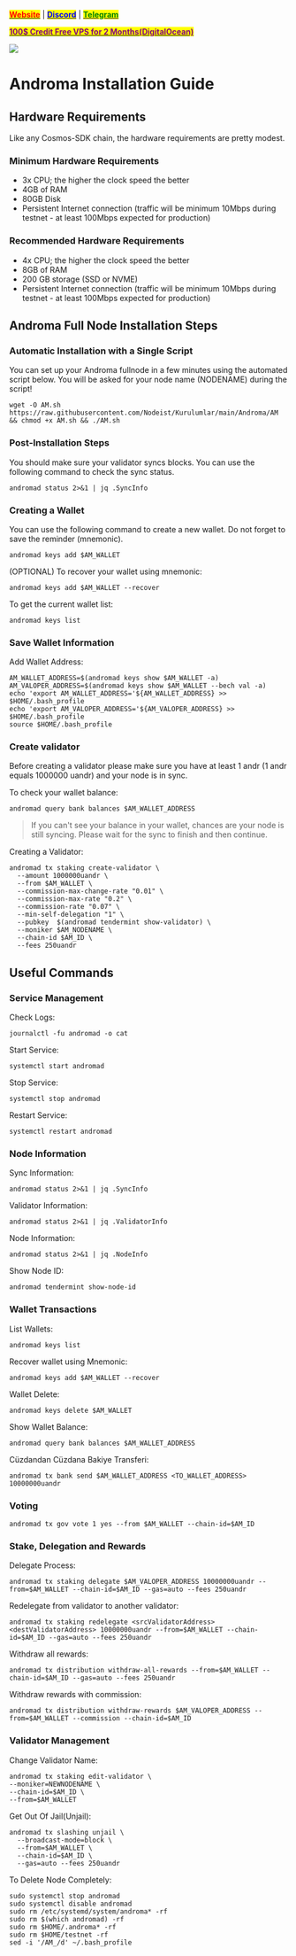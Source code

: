 &#x20;                                                       [<mark style="color:red;">**Website**</mark>](https://nodeist.net/) | [<mark style="color:blue;">**Discord**</mark>](https://discord.gg/ypx7mJ6Zzb) | [<mark style="color:green;">**Telegram**</mark>](https://t.me/noodeist)

&#x20;                                     [<mark style="color:purple;">**100$ Credit Free VPS for 2 Months(DigitalOcean)**</mark>](https://www.digitalocean.com/?refcode=410c988c8b3e&utm_campaign=Referral_Invite&utm_medium=Referral_Program&utm_source=badge)

![](https://i.hizliresim.com/nag1291.png)

# Androma Installation Guide
## Hardware Requirements
Like any Cosmos-SDK chain, the hardware requirements are pretty modest.

### Minimum Hardware Requirements
  - 3x CPU; the higher the clock speed the better
  - 4GB of RAM
  - 80GB Disk
  - Persistent Internet connection (traffic will be minimum 10Mbps during testnet - at least 100Mbps expected for production)

### Recommended Hardware Requirements
  - 4x CPU; the higher the clock speed the better
  - 8GB of RAM
  - 200 GB storage (SSD or NVME)
  - Persistent Internet connection (traffic will be minimum 10Mbps during testnet - at least 100Mbps expected for production)

## Androma Full Node Installation Steps
### Automatic Installation with a Single Script
You can set up your Androma fullnode in a few minutes using the automated script below.
You will be asked for your node name (NODENAME) during the script!

```
wget -O AM.sh https://raw.githubusercontent.com/Nodeist/Kurulumlar/main/Androma/AM && chmod +x AM.sh && ./AM.sh
```

### Post-Installation Steps

You should make sure your validator syncs blocks.
You can use the following command to check the sync status.
```
andromad status 2>&1 | jq .SyncInfo
```

### Creating a Wallet
You can use the following command to create a new wallet. Do not forget to save the reminder (mnemonic).
```
andromad keys add $AM_WALLET
```

(OPTIONAL) To recover your wallet using mnemonic:
```
andromad keys add $AM_WALLET --recover
```

To get the current wallet list:
```
andromad keys list
```

### Save Wallet Information
Add Wallet Address:
```
AM_WALLET_ADDRESS=$(andromad keys show $AM_WALLET -a)
AM_VALOPER_ADDRESS=$(andromad keys show $AM_WALLET --bech val -a)
echo 'export AM_WALLET_ADDRESS='${AM_WALLET_ADDRESS} >> $HOME/.bash_profile
echo 'export AM_VALOPER_ADDRESS='${AM_VALOPER_ADDRESS} >> $HOME/.bash_profile
source $HOME/.bash_profile
```


### Create validator
Before creating a validator please make sure you have at least 1 andr (1 andr equals 1000000 uandr) and your node is in sync.

To check your wallet balance:
```
andromad query bank balances $AM_WALLET_ADDRESS
```
> If you can't see your balance in your wallet, chances are your node is still syncing. Please wait for the sync to finish and then continue.

Creating a Validator:
```
andromad tx staking create-validator \
  --amount 1000000uandr \
  --from $AM_WALLET \
  --commission-max-change-rate "0.01" \
  --commission-max-rate "0.2" \
  --commission-rate "0.07" \
  --min-self-delegation "1" \
  --pubkey  $(andromad tendermint show-validator) \
  --moniker $AM_NODENAME \
  --chain-id $AM_ID \
  --fees 250uandr
```



## Useful Commands
### Service Management
Check Logs:
```
journalctl -fu andromad -o cat
```

Start Service:
```
systemctl start andromad
```

Stop Service:
```
systemctl stop andromad
```

Restart Service:
```
systemctl restart andromad
```

### Node Information
Sync Information:
```
andromad status 2>&1 | jq .SyncInfo
```

Validator Information:
```
andromad status 2>&1 | jq .ValidatorInfo
```

Node Information:
```
andromad status 2>&1 | jq .NodeInfo
```

Show Node ID:
```
andromad tendermint show-node-id
```

### Wallet Transactions
List Wallets:
```
andromad keys list
```

Recover wallet using Mnemonic:
```
andromad keys add $AM_WALLET --recover
```

Wallet Delete:
```
andromad keys delete $AM_WALLET
```

Show Wallet Balance:
```
andromad query bank balances $AM_WALLET_ADDRESS
```

Cüzdandan Cüzdana Bakiye Transferi:
```
andromad tx bank send $AM_WALLET_ADDRESS <TO_WALLET_ADDRESS> 10000000uandr
```

### Voting
```
andromad tx gov vote 1 yes --from $AM_WALLET --chain-id=$AM_ID
```

### Stake, Delegation and Rewards
Delegate Process:
```
andromad tx staking delegate $AM_VALOPER_ADDRESS 10000000uandr --from=$AM_WALLET --chain-id=$AM_ID --gas=auto --fees 250uandr
```

Redelegate from validator to another validator:
```
andromad tx staking redelegate <srcValidatorAddress> <destValidatorAddress> 10000000uandr --from=$AM_WALLET --chain-id=$AM_ID --gas=auto --fees 250uandr
```

Withdraw all rewards:
```
andromad tx distribution withdraw-all-rewards --from=$AM_WALLET --chain-id=$AM_ID --gas=auto --fees 250uandr
```

Withdraw rewards with commission:
```
andromad tx distribution withdraw-rewards $AM_VALOPER_ADDRESS --from=$AM_WALLET --commission --chain-id=$AM_ID
```

### Validator Management
Change Validator Name:
```
andromad tx staking edit-validator \
--moniker=NEWNODENAME \
--chain-id=$AM_ID \
--from=$AM_WALLET
```

Get Out Of Jail(Unjail):
```
andromad tx slashing unjail \
  --broadcast-mode=block \
  --from=$AM_WALLET \
  --chain-id=$AM_ID \
  --gas=auto --fees 250uandr
```

To Delete Node Completely:
```
sudo systemctl stop andromad
sudo systemctl disable andromad
sudo rm /etc/systemd/system/androma* -rf
sudo rm $(which andromad) -rf
sudo rm $HOME/.androma* -rf
sudo rm $HOME/testnet -rf
sed -i '/AM_/d' ~/.bash_profile
```
